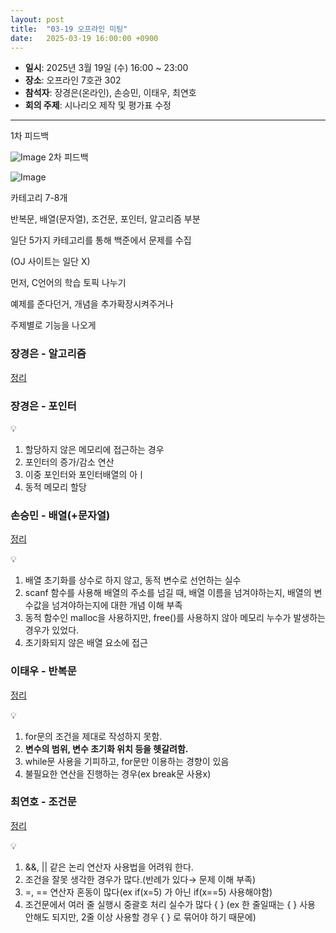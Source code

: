 ```yaml
---
layout: post
title:  "03-19 오프라인 미팅"
date:   2025-03-19 16:00:00 +0900
---
```


- **일시**: 2025년 3월 19일 (수) 16:00 ~ 23:00
- **장소**: 오프라인 7호관 302
- **참석자**: 장경은(온라인), 손승민, 이태우, 최연호
- **회의 주제**: 시나리오 제작 및 평가표 수정

---

1차 피드백

![Image](https://github.com/user-attachments/assets/9fe3dca4-68cb-4721-b432-0636e70e3b5f)
2차 피드백

![Image](https://github.com/user-attachments/assets/665b42da-2a29-4179-af39-08bc142f7c03)

카테고리 7-8개

반복문, 배열(문자열), 조건문, 포인터, 알고리즘 부분

일단 5가지 카테고리를 통해 백준에서 문제를 수집

(OJ 사이트는 일단 X)

먼저, C언어의 학습 토픽 나누기

예제를 준다던거, 개념을 추가확장시켜주거나

주제별로 기능을 나오게

### 장경은 - 알고리즘

[정리](https://www.notion.so/1bb4378af66f8021afb6fdf9cbd89487?pvs=21)

### 장경은 - 포인터

[](https://www.notion.so/1bb4378af66f80f38514eae1d738c9f2?pvs=21)

<aside>
💡

1. 할당하지 않은 메모리에 접근하는 경우
2. 포인터의 증가/감소 연산
3. 이중 포인터와 포인터배열의 아ㅣ
4. 동적 메모리 할당
</aside>

### 손승민 - 배열(+문자열)

[정리](https://www.notion.so/1bb4378af66f80c7a034c23948f6fbb8?pvs=21)

<aside>
💡

1. 배열 초기화를 상수로 하지 않고, 동적 변수로 선언하는 실수
2. scanf 함수를 사용해 배열의 주소를 넘길 때, 배열 이름을 넘겨야하는지, 배열의 변수값을 넘겨야하는지에 대한 개념 이해 부족
3. 동적 함수인 malloc을 사용하지만, free()를 사용하지 않아 메모리 누수가 발생하는 경우가 있었다.
4. 초기화되지 않은 배열 요소에 접근
</aside>

### 이태우 - 반복문

[정리](https://www.notion.so/1bb4378af66f80229b6eed86b1633cd2?pvs=21)

<aside>
💡

1. for문의 조건을 제대로 작성하지 못함.
2. **변수의 범위, 변수 초기화 위치 등을 헷갈려함.**
3. while문 사용을 기피하고, for문만 이용하는 경향이 있음
4. 불필요한 연산을 진행하는 경우(ex break문 사용x)
</aside>

### 최연호 - 조건문

[정리](https://www.notion.so/1bb4378af66f80c5a085f2687eebb7b7?pvs=21)

<aside>
💡

1. &&, || 같은 논리 연산자 사용법을 어려워 한다.
2. 조건을 잘못 생각한 경우가 많다.(반례가 있다→ 문제 이해 부족)
3. =, == 연산자 혼동이 많다(ex    if(x=5) 가 아닌 if(x==5) 사용해야함)
4. 조건문에서 여러 줄 실행시  중괄호 처리 실수가 많다 { } (ex   한 줄일때는 { } 사용 안해도 되지만, 2줄 이상 사용할 경우 { } 로 묶어야 하기 때문에)
</aside>